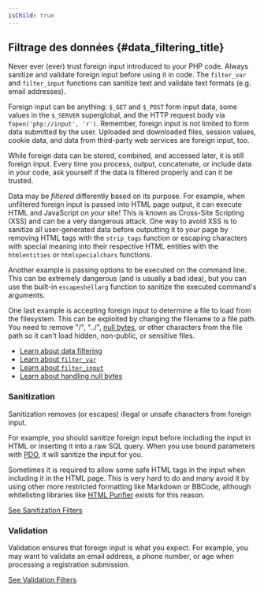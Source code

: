 ```yaml
---
isChild: true
---
```


## Filtrage des données {#data_filtering_title}

Never ever (ever) trust foreign input introduced to your PHP code. Always sanitize and validate
foreign input before using it in code. The `filter_var` and `filter_input` functions can sanitize text and validate text formats (e.g.
email addresses).

Foreign input can be anything: `$_GET` and `$_POST` form input data, some values in the `$_SERVER`
superglobal, and the HTTP request body via `fopen('php://input', 'r')`. Remember, foreign input is not
limited to form data submitted by the user. Uploaded and downloaded files, session values, cookie data,
and data from third-party web services are foreign input, too.

While foreign data can be stored, combined, and accessed later, it is still foreign input. Every
time you process, output, concatenate, or include data in your code, ask yourself if
the data is filtered properly and can it be trusted.

Data may be _filtered_ differently based on its purpose. For example, when unfiltered foreign input is passed
into HTML page output, it can execute HTML and JavaScript on your site! This is known as Cross-Site
Scripting (XSS) and can be a very dangerous attack. One way to avoid XSS is to sanitize all user-generated
data before outputting it to your page by removing HTML tags with the `strip_tags` function or escaping
characters with special meaning into their respective HTML entities with the `htmlentities`
or `htmlspecialchars` functions.

Another example is passing options to be executed on the command line. This can be extremely dangerous
(and is usually a bad idea), but you can use the built-in `escapeshellarg` function to sanitize the executed
command's arguments.

One last example is accepting foreign input to determine a file to load from the filesystem. This can be exploited by
changing the filename to a file path. You need to remove "/", "../", [null bytes][6], or other characters from the file path so it can't
load hidden, non-public, or sensitive files.

* [Learn about data filtering][1]
* [Learn about `filter_var`][4]
* [Learn about `filter_input`][5]
* [Learn about handling null bytes][6]

### Sanitization

Sanitization removes (or escapes) illegal or unsafe characters from foreign input.

For example, you should sanitize foreign input before including the input in HTML or inserting it
into a raw SQL query. When you use bound parameters with [PDO](#databases), it will
sanitize the input for you.

Sometimes it is required to allow some safe HTML tags in the input when including it in the HTML
page. This is very hard to do and many avoid it by using other more restricted formatting like
Markdown or BBCode, although whitelisting libraries like [HTML Purifier][html-purifier] exists for
this reason.

[See Sanitization Filters][2]

### Validation

Validation ensures that foreign input is what you expect. For example, you may want to validate an
email address, a phone number, or age when processing a registration submission.

[See Validation Filters][3]

[1]: http://www.php.net/manual/en/book.filter.php
[2]: http://www.php.net/manual/en/filter.filters.sanitize.php
[3]: http://www.php.net/manual/en/filter.filters.validate.php
[4]: http://php.net/manual/en/function.filter-var.php
[5]: http://www.php.net/manual/en/function.filter-input.php
[6]: http://php.net/manual/en/security.filesystem.nullbytes.php
[html-purifier]: http://htmlpurifier.org/
